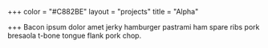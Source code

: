 +++
color = "#C882BE"
layout = "projects"
title = "Alpha"

+++
Bacon ipsum dolor amet jerky hamburger pastrami ham spare ribs pork bresaola t-bone tongue flank pork chop.
